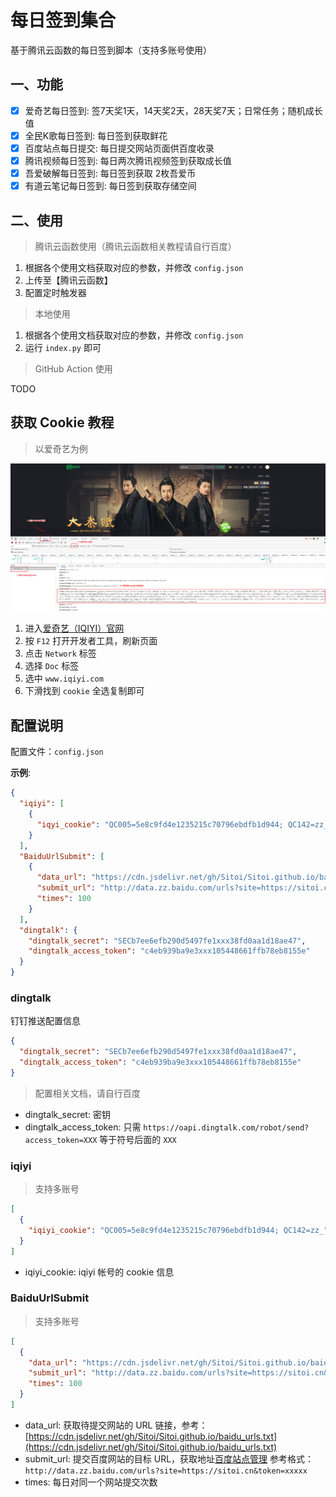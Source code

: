 # 每日签到集合

基于腾讯云函数的每日签到脚本（支持多账号使用）

## 一、功能

- [x] 爱奇艺每日签到: 签7天奖1天，14天奖2天，28天奖7天；日常任务；随机成长值
- [x] 全民K歌每日签到: 每日签到获取鲜花
- [x] 百度站点每日提交: 每日提交网站页面供百度收录
- [x] 腾讯视频每日签到: 每日两次腾讯视频签到获取成长值
- [x] 吾爱破解每日签到: 每日签到获取 2枚吾爱币
- [x] 有道云笔记每日签到: 每日签到获取存储空间

## 二、使用

> 腾讯云函数使用（腾讯云函数相关教程请自行百度）

1. 根据各个使用文档获取对应的参数，并修改 `config.json`
2. 上传至【腾讯云函数】
3. 配置定时触发器

> 本地使用

1. 根据各个使用文档获取对应的参数，并修改 `config.json`
2. 运行 `index.py` 即可

> GitHub Action 使用

TODO

## 获取 Cookie 教程

> 以爱奇艺为例

![获取 cookie 教程](./img/iqiyi_cookie.png)

1. 进入[爱奇艺（IQIYI）官网](https://www.iqiyi.com/)
2. 按 `F12` 打开开发者工具，刷新页面
3. 点击 `Network` 标签
4. 选择 `Doc` 标签
5. 选中 `www.iqiyi.com`
6. 下滑找到 `cookie` 全选复制即可

## 配置说明

配置文件：`config.json`

**示例**:

```json
{
  "iqiyi": [
    {
      "iqyi_cookie": "QC005=5e8c9fd4e1235215c70796ebdfb1d944; QC142=zz_"
    }
  ],
  "BaiduUrlSubmit": [
    {
      "data_url": "https://cdn.jsdelivr.net/gh/Sitoi/Sitoi.github.io/baidu_urls.txt",
      "submit_url": "http://data.zz.baidu.com/urls?site=https://sitoi.cn&token=bJIOyR1kxxxxxwu",
      "times": 100
    }
  ],
  "dingtalk": {
    "dingtalk_secret": "SECb7ee6efb290d5497fe1xxx38fd0aa1d18ae47",
    "dingtalk_access_token": "c4eb939ba9e3xxx105448661ffb78eb8155e"
  }
}
```

### dingtalk

钉钉推送配置信息

```json
{
  "dingtalk_secret": "SECb7ee6efb290d5497fe1xxx38fd0aa1d18ae47",
  "dingtalk_access_token": "c4eb939ba9e3xxx105448661ffb78eb8155e"
}
```

> 配置相关文档，请自行百度

- dingtalk_secret: 密钥
- dingtalk_access_token: 只需 `https://oapi.dingtalk.com/robot/send?access_token=XXX` 等于符号后面的 `XXX`

### iqiyi

> 支持多账号

```json
[
  {
    "iqiyi_cookie": "QC005=5e8c9fd4e1235215c70796ebdfb1d944; QC142=zz_"
  }
]
```

- iqiyi_cookie: iqiyi 帐号的 cookie 信息

### BaiduUrlSubmit

> 支持多账号

```json
[
  {
    "data_url": "https://cdn.jsdelivr.net/gh/Sitoi/Sitoi.github.io/baidu_urls.txt",
    "submit_url": "http://data.zz.baidu.com/urls?site=https://sitoi.cn&token=bJIOyR1kxxxxxwu",
    "times": 100
  }
]
```

- data_url: 获取待提交网站的 URL
  链接，参考：[https://cdn.jsdelivr.net/gh/Sitoi/Sitoi.github.io/baidu_urls.txt](https://cdn.jsdelivr.net/gh/Sitoi/Sitoi.github.io/baidu_urls.txt)
- submit_url: 提交百度网站的目标 URL，获取地址[百度站点管理](https://ziyuan.baidu.com/site/index#/)
  参考格式：`http://data.zz.baidu.com/urls?site=https://sitoi.cn&token=xxxxx`
- times: 每日对同一个网站提交次数
